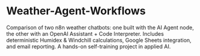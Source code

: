 # Weather-Agent-Workflows
Comparison of two n8n weather chatbots: one built with the AI Agent node, the other with an OpenAI Assistant + Code Interpreter. Includes deterministic Humidex &amp; Windchill calculations, Google Sheets integration, and email reporting. A hands-on self-training project in applied AI.
